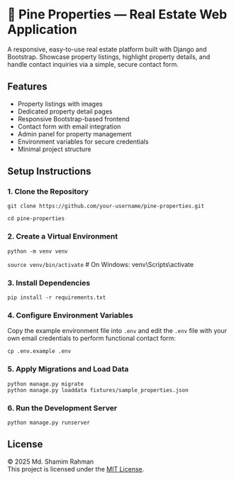 # 🏡 Pine Properties — Real Estate Web Application

A responsive, easy-to-use real estate platform built with Django and Bootstrap. Showcase property listings, highlight property details, and handle contact inquiries via a simple, secure contact form.


## Features

- Property listings with images  
- Dedicated property detail pages  
- Responsive Bootstrap-based frontend  
- Contact form with email integration  
- Admin panel for property management  
- Environment variables for secure credentials  
- Minimal project structure  


## Setup Instructions

### 1️. Clone the Repository

  `git clone https://github.com/your-username/pine-properties.git`<br>

  `cd pine-properties`


### 2. Create a Virtual Environment

  `python -m venv venv`<br>

  `source venv/bin/activate`  # On Windows: venv\Scripts\activate


### 3. Install Dependencies

  `pip install -r requirements.txt`


### 4. Configure Environment Variables

Copy the example environment file into `.env` and edit the `.env` file with your own email credentials to perform functional contact form:

  `cp .env.example .env`


### 5. Apply Migrations and Load Data

  `python manage.py migrate`<br>
  `python manage.py loaddata fixtures/sample_properties.json`


### 6. Run the Development Server

  `python manage.py runserver`


## License

© 2025 Md. Shamim Rahman<br>
This project is licensed under the [MIT License](LICENSE).
